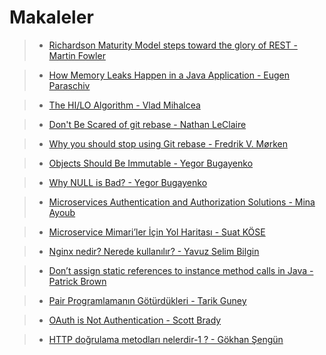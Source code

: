 # Makaleler

>* [Richardson Maturity Model steps toward the glory of REST - Martin Fowler ](https://martinfowler.com/articles/richardsonMaturityModel.html )

>* [How Memory Leaks Happen in a Java Application - Eugen Paraschiv](https://stackify.com/memory-leaks-java/amp/)

>* [The HI/LO Algorithm - Vlad  Mihalcea](https://vladmihalcea.com/the-hilo-algorithm)

>* [Don't Be Scared of git rebase - Nathan LeClaire](https://nathanleclaire.com/blog/2014/09/14/dont-be-scared-of-git-rebase/)

>* [Why you should stop using Git rebase - Fredrik V. Mørken](https://medium.com/@fredrikmorken/why-you-should-stop-using-git-rebase-5552bee4fed1)

>* [Objects Should Be Immutable - Yegor Bugayenko](https://www.yegor256.com/2014/06/09/objects-should-be-immutable.html)

>* [Why NULL is Bad? - Yegor Bugayenko](https://www.yegor256.com/2014/05/13/why-null-is-bad.html)

>* [Microservices Authentication and Authorization Solutions - Mina Ayoub](https://medium.com/tech-tajawal/microservice-authentication-and-authorization-solutions-e0e5e74b248a)

>* [Microservice Mimari’ler İçin Yol Haritası - Suat KÖSE](https://medium.com/devopsturkiye/microservice-mimariler-i%CC%87%C3%A7in-yol-haritas%C4%B1-6e9fb0e9e2df)

>* [Nginx nedir? Nerede kullanılır? - Yavuz Selim Bilgin](https://medium.com/bilgin-pro-labs/nginx-nedir-nerede-kullan%C4%B1l%C4%B1r-2c7996a4d0d9)

>* [Don’t assign static references to instance method calls in Java - Patrick Brown](https://medium.com/kineticdial/dont-assign-method-calls-to-static-values-in-java-35563304fc4d)

>* [Pair Programlamanın Götürdükleri - Tarik Guney](https://medium.com/@atarikguney/pair-programlaman%C4%B1n-g%C3%B6t%C3%BCrd%C3%BCkleri-9edb3cf2889)

>* [OAuth is Not Authentication - Scott Brady](https://www.scottbrady91.com/OAuth/OAuth-is-Not-Authentication)

>* [HTTP doğrulama metodları nelerdir-1 ? - Gökhan Şengün](https://medium.com/@gokhansengun/http-do%C4%9Frulama-metodlar%C4%B1-nelerdir-1-fdf3ff5dcac3)




